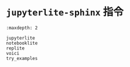 # `jupyterlite-sphinx` 指令

```{toctree}
:maxdepth: 2

jupyterlite
notebooklite
replite
voici
try_examples
```
